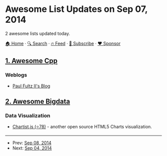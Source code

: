 # Awesome List Updates on Sep 07, 2014

2 awesome lists updated today.

[🏠 Home](/README.md) · [🔍 Search](https://www.trackawesomelist.com/search/) · [🔥 Feed](https://www.trackawesomelist.com/rss.xml) · [📮 Subscribe](https://trackawesomelist.us17.list-manage.com/subscribe?u=d2f0117aa829c83a63ec63c2f&id=36a103854c) · [❤️  Sponsor](https://github.com/sponsors/theowenyoung)



## [1. Awesome Cpp](/content/fffaraz/awesome-cpp/README.md)

### Weblogs

*   [Paul Fultz II's Blog](http://pfultz2.com/blog/)

## [2. Awesome Bigdata](/content/newTendermint/awesome-bigdata/README.md)

### Data Visualization

*   [Chartist.js (⭐78)](https://github.com/gionkunz/chartist-js) - another open source HTML5 Charts visualization.

---

- Prev: [Sep 08, 2014](/content/2014/09/08/README.md)
- Next: [Sep 04, 2014](/content/2014/09/04/README.md)